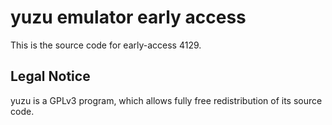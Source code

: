 yuzu emulator early access
=============

This is the source code for early-access 4129.

## Legal Notice

yuzu is a GPLv3 program, which allows fully free redistribution of its source code.